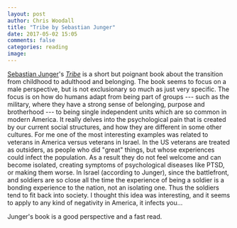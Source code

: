 ```yaml
---
layout: post
author: Chris Woodall
title: "Tribe by Sebastian Junger"
date: 2017-05-02 15:05
comments: false
categories: reading
image:
---
```


[Sebastian Junger]'s _[Tribe]_ is a short but poignant book about the transition
from childhood to adulthood and belonging. The book seems to focus on a male 
perspective, but is not exclusionary so much as just very specific. The focus is
on how do humans adapt from being part of groups --- such as the military, where 
they have a strong sense of belonging, purpose and brotherhood --- to being 
single independent units which are so common in modern America. It really delves 
into the psychological pain that is created by our current social structures, and
how they are different in some other cultures. For me one of the most 
interesting examples was related to veterans in America versus veterans in 
Israel. In the US veterans are treated as outsiders, as people who did "great" things, but whose experiences could infect the population. As a result they do not feel welcome and can become isolated, creating symptoms of psychological diseases like PTSD, or making them worse. In Israel (according to Junger), since
the battlefront, and soldiers are so close all the time the experience of being a
soldier is a bonding experience to the nation, not an isolating one. Thus the 
soldiers tend to fit back into society. I thought this idea was interesting, and
it seems to apply to any kind of negativity in America, it infects you...

Junger's book is a good perspective and a fast read.

[Sebastian Junger]: http://www.sebastianjunger.com
[Tribe]: https://www.amazon.com/dp/B01BCJDSNI/ref=dp-kindle-redirect?_encoding=UTF8&btkr=1
